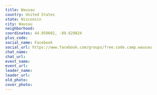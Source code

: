 ```yaml
---
title: Wausau
country: United States
state: Wisconsin
city: Wausau
neighborhood: 
coordinates: 44.959602, -89.629824
plus_code:
social_name: Facebook
social_url: https://www.facebook.com/groups/free.code.camp.wausau
chat_name:
chat_url:
event_name:
event_url:
leader_name:
leader_url:
old_photo: 
cover_photo:
---
```

